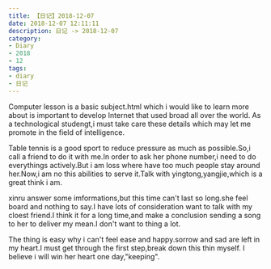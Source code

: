 ```yaml
---
title: 【日记】2018-12-07
date: 2018-12-07 12:11:11
description: 日记 -> 2018-12-07
category:
- Diary
- 2018
- 12
tags:
- diary
- 日记
---
```


Computer lesson is a basic subject.html which i would like to learn more about is important to develop Internet that used broad all over the world. As a technological studengt,i must take care these details which may let me promote in the field of intelligence.

Table tennis is a good sport to reduce pressure as much as possible.So,i call a friend to do it with me.In order to ask her phone number,i need to do everythings actively.But i am loss where have too much people stay around her.Now,i am no this abilities to serve it.Talk with yingtong,yangjie,which is a great think i am.

xinru answer some imformations,but this time can't last so long.she feel board and nothing to say.I have lots of consideration want to talk with my cloest friend.I think it for a long time,and make a conclusion sending a song to her to deliver my mean.I don't want to thing a lot.

The thing is easy why i can't feel ease and happy.sorrow and sad are left in my heart.I must get through the first step,break down this thin myself.
I believe i will win her heart one day,"keeping".

